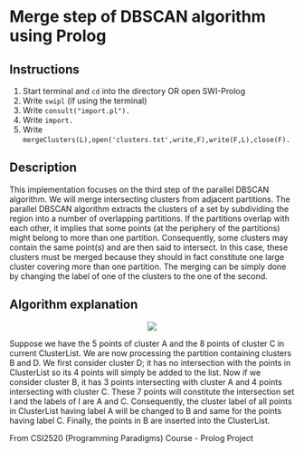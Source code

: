 # Merge step of DBSCAN algorithm using Prolog

## Instructions

1. Start terminal and `cd` into the directory OR open SWI-Prolog
2. Write `swipl` (if using the terminal)
3. Write `consult("import.pl").`
4. Write `import.`
5. Write `mergeClusters(L),open('clusters.txt',write,F),write(F,L),close(F).`

## Description

This implementation focuses on the third step of the parallel DBSCAN algorithm. We will merge intersecting clusters from adjacent partitions.
The parallel DBSCAN algorithm extracts the clusters of a set by subdividing the region into a number of
overlapping partitions. If the partitions overlap with each other, it implies that some points (at the periphery of the partitions) might belong to more than one partition. Consequently, some clusters may contain the same point(s) and are then said to intersect. In this case, these clusters must be merged
because they should in fact constitute one large cluster covering more than one partition. The merging can be simply done by changing the label of one of the clusters to the one of the second. 

## Algorithm explanation

<p align="center">
  <img src="https://user-images.githubusercontent.com/71091659/161274255-009e603e-bf05-40c9-8aee-fca4c2aa1870.jpg"
</p>

Suppose we have the 5 points of cluster A and the 8 points of cluster C in current ClusterList. We
are now processing the partition containing clusters B and D. We first consider cluster D; it has no
intersection with the points in ClusterList so its 4 points will simply be added to the list. Now if
we consider cluster B, it has 3 points intersecting with cluster A and 4 points intersecting with cluster C.
These 7 points will constitute the intersection set I and the labels of I are A and C. Consequently, the
cluster label of all points in ClusterList having label A will be changed to B and same for the
points having label C. Finally, the points in B are inserted into the ClusterList. 
  
  
From CSI2520 (Programming Paradigms) Course - Prolog Project
